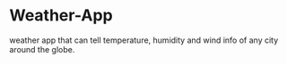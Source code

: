 # Weather-App
weather app that can tell temperature, humidity and wind info of any city around the globe.
